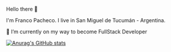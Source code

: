  Hello there 👋
 
 I'm Franco Pacheco. I live in San Miguel de Tucumán - Argentina. 

🌱 I’m currently on my way to become FullStack Developer

[![Anurag's GitHub stats](https://github-readme-stats.vercel.app/api?username=zuxss&show_icons=true&theme=merko)](https://github.com/anuraghazra/github-readme-stats)
<!--


Here are some ideas to get you started:

- 🔭 I’m currently working on ...
- 🌱 I’m currently learning ...
- 👯 I’m looking to collaborate on ...
- 🤔 I’m looking for help with ...
- 💬 Ask me about ...
- 📫 How to reach me: ...
- 😄 Pronouns: ...
- ⚡ Fun fact: ...
-->

